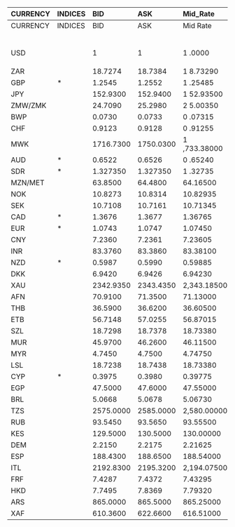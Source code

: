 | CURRENCY   | INDICES   | BID       | ASK       | Mid_Rate     | BID_1            | ASK_1      | Mid_Rate_1   |
|:-----------|:----------|:----------|:----------|:-------------|:-----------------|:-----------|:-------------|
| CURRENCY   | INDICES   | BID       | ASK       | Mid Rate     | BID              | ASK        | Mid Rate     |
|            |           |           |           |              | ZIG              | ZIG        | ZIG          |
| USD        |           | 1         | 1         | 1 .0000      | 1 3.0156 13.8928 |            | 13.4542      |
|            |           |           |           |              |                  |            |              |
| ZAR        |           | 18.7274   | 18.7384   | 1 8.73290    | 1.3479           | 1.4396     | 1.3938       |
| GBP        | *         | 1.2545    | 1.2552    | 1 .25485     | 16.3280          | 17.4382    | 16.8831      |
| JPY        |           | 152.9300  | 152.9400  | 1 52.93500   | 11.0078          | 11.7505    | 11.3792      |
| ZMW/ZMK    |           | 24.7090   | 25.2980   | 2 5.00350    | 1.7785           | 1.9436     | 1.8611       |
| BWP        |           | 0.0730    | 0.0733    | 0 .07315     | 0.9501           | 1.0183     | 0.9842       |
| CHF        |           | 0.9123    | 0.9128    | 0 .91255     | 11.8741          | 12.6813    | 12.2777      |
| MWK        |           | 1716.7300 | 1750.0300 | 1 ,733.38000 | 123.5697         | 134.4563   | 129.0130     |
| AUD        | *         | 0.6522    | 0.6526    | 0 .65240     | 8.4887           | 9.0664     | 8.7776       |
| SDR        | *         | 1.327350  | 1.327350  | 1 .32735     | 17.8584          | 17.8584    | 17.8584      |
| MZN/MET    |           | 63.8500   | 64.4800   | 64.16500     | 4.5959           | 4.9540     | 4.7750       |
| NOK        |           | 10.8273   | 10.8314   | 10.82935     | 0.7793           | 0.8321     | 0.8057       |
| SEK        |           | 10.7108   | 10.7161   | 10.71345     | 0.7709           | 0.8233     | 0.7971       |
| CAD        | *         | 1.3676    | 1.3677    | 1.36765      | 0.0984           | 0.1050     | 0.1017       |
| EUR        | *         | 1.0743    | 1.0747    | 1.07450      | 13.9826          | 14.9305    | 14.4566      |
| CNY        |           | 7.2360    | 7.2361    | 7.23605      | 0.5208           | 0.5559     | 0.5384       |
| INR        |           | 83.3760   | 83.3860   | 83.38100     | 6.0013           | 6.4066     | 6.2040       |
| NZD        | *         | 0.5987    | 0.5990    | 0.59885      | 7.7924           | 8.3217     | 8.0571       |
| DKK        |           | 6.9420    | 6.9426    | 6.94230      | 0.4996           | 0.5334     | 0.5165       |
| XAU        |           | 2342.9350 | 2343.4350 | 2,343.18500  | 30494.7047       | 32556.8737 | 31525.7892   |
| AFN        |           | 70.9100   | 71.3500   | 71.13000     | 5.1040           | 5.4818     | 5.2929       |
| THB        |           | 36.5900   | 36.6200   | 36.60500     | 2.6337           | 2.8135     | 2.7236       |
| ETB        |           | 56.7148   | 57.0255   | 56.87015     | 4.0823           | 4.3813     | 4.2318       |
| SZL        |           | 18.7298   | 18.7378   | 18.73380     | 1.3481           | 1.4396     | 1.3939       |
| MUR        |           | 45.9700   | 46.2600   | 46.11500     | 3.3089           | 3.5541     | 3.4315       |
| MYR        |           | 4.7450    | 4.7500    | 4.74750      | 0.3415           | 0.3649     | 0.3532       |
| LSL        |           | 18.7238   | 18.7438   | 18.73380     | 1.3477           | 1.4401     | 1.3939       |
| CYP        | *         | 0.3975    | 0.3980    | 0.39775      | 0.0286           | 0.0305     | 0.0296       |
| EGP        |           | 47.5000   | 47.6000   | 47.55000     | 3.4190           | 3.6571     | 3.5381       |
| BRL        |           | 5.0668    | 5.0678    | 5.06730      | 0.3647           | 0.3893     | 0.3770       |
| TZS        |           | 2575.0000 | 2585.0000 | 2,580.00000  | 185.3478         | 198.6078   | 191.9778     |
| RUB        |           | 93.5450   | 93.5650   | 93.55500     | 6.7333           | 7.1886     | 6.9610       |
| KES        |           | 129.5000  | 130.5000  | 130.00000    | 9.3213           | 10.0264    | 9.6739       |
| DEM        |           | 2.2150    | 2.2175    | 2.21625      | 0.1594           | 0.1703     | 0.1649       |
| ESP        |           | 188.4300  | 188.6500  | 188.54000    | 13.5631          | 14.4941    | 14.0286      |
| ITL        |           | 2192.8300 | 2195.3200 | 2,194.07500  | 157.8393         | 168.6683   | 163.2538     |
| FRF        |           | 7.4287    | 7.4372    | 7.43295      | 0.5347           | 0.5714     | 0.5531       |
| HKD        |           | 7.7495    | 7.8369    | 7.79320      | 0.5578           | 0.6021     | 0.5800       |
| ARS        |           | 865.0000  | 865.5000  | 865.25000    | 62.2624          | 66.4971    | 64.3798      |
| XAF        |           | 610.3600  | 622.6600  | 616.51000    | 43.9335          | 47.8395    | 45.8865      |